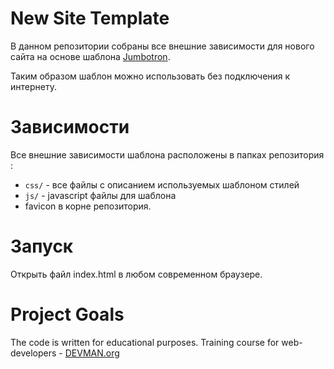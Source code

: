 # New Site Template

В данном репозитории собраны все внешние зависимости для нового сайта на основе шаблона [Jumbotron](http://getbootstrap.com/examples/jumbotron/).

Таким образом шаблон можно использовать без подключения к интернету. 

# Зависимости

Все внешние зависимости шаблона расположены в папках репозитория :
* `css/` - все файлы с описанием используемых шаблоном стилей
* `js/` - javascript файлы для шаблона
* favicon в корне репозитория.

# Запуск

Открыть файл index.html в любом современном браузере.

# Project Goals

The code is written for educational purposes. Training course for web-developers - [DEVMAN.org](https://devman.org)
